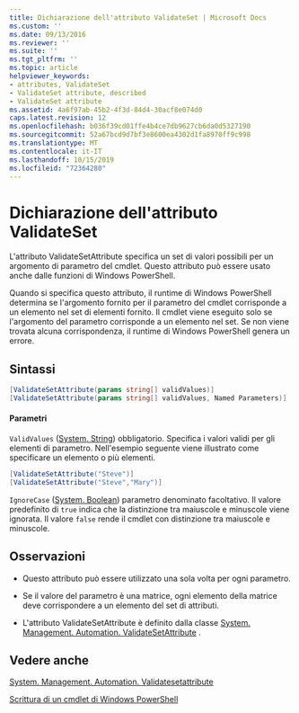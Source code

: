 ```yaml
---
title: Dichiarazione dell'attributo ValidateSet | Microsoft Docs
ms.custom: ''
ms.date: 09/13/2016
ms.reviewer: ''
ms.suite: ''
ms.tgt_pltfrm: ''
ms.topic: article
helpviewer_keywords:
- attributes, ValidateSet
- ValidateSet attribute, described
- ValidateSet attribute
ms.assetid: 4a6f97ab-45b2-4f3d-84d4-30acf8e074d0
caps.latest.revision: 12
ms.openlocfilehash: b036f39cd01ffe4b4ce7db9627cb6da0d5327190
ms.sourcegitcommit: 52a67bcd9d7bf3e8600ea4302d1fa8970ff9c998
ms.translationtype: MT
ms.contentlocale: it-IT
ms.lasthandoff: 10/15/2019
ms.locfileid: "72364280"
---
```

# <a name="validateset-attribute-declaration"></a>Dichiarazione dell'attributo ValidateSet

L'attributo ValidateSetAttribute specifica un set di valori possibili per un argomento di parametro del cmdlet. Questo attributo può essere usato anche dalle funzioni di Windows PowerShell.

Quando si specifica questo attributo, il runtime di Windows PowerShell determina se l'argomento fornito per il parametro del cmdlet corrisponde a un elemento nel set di elementi fornito. Il cmdlet viene eseguito solo se l'argomento del parametro corrisponde a un elemento nel set. Se non viene trovata alcuna corrispondenza, il runtime di Windows PowerShell genera un errore.

## <a name="syntax"></a>Sintassi

```csharp
[ValidateSetAttribute(params string[] validValues)]
[ValidateSetAttribute(params string[] validValues, Named Parameters)]
```

#### <a name="parameters"></a>Parametri

`ValidValues` ([System. String](/dotnet/api/System.String)) obbligatorio. Specifica i valori validi per gli elementi di parametro. Nell'esempio seguente viene illustrato come specificare un elemento o più elementi.

```csharp
[ValidateSetAttribute("Steve")]
[ValidateSetAttribute("Steve","Mary")]
```

`IgnoreCase` ([System. Boolean](/dotnet/api/System.Boolean)) parametro denominato facoltativo. Il valore predefinito di `true` indica che la distinzione tra maiuscole e minuscole viene ignorata. Il valore `false` rende il cmdlet con distinzione tra maiuscole e minuscole.

## <a name="remarks"></a>Osservazioni

- Questo attributo può essere utilizzato una sola volta per ogni parametro.

- Se il valore del parametro è una matrice, ogni elemento della matrice deve corrispondere a un elemento del set di attributi.

- L'attributo ValidateSetAttribute è definito dalla classe [System. Management. Automation. ValidateSetAttribute](/dotnet/api/System.Management.Automation.ValidateSetAttribute) .

## <a name="see-also"></a>Vedere anche

[System. Management. Automation. Validatesetattribute](/dotnet/api/System.Management.Automation.ValidateSetAttribute)

[Scrittura di un cmdlet di Windows PowerShell](./writing-a-windows-powershell-cmdlet.md)
